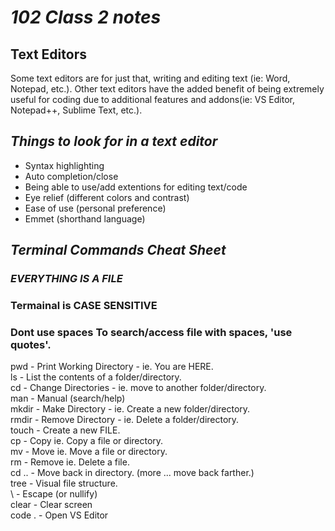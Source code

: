 # ***102 Class 2 notes***

## Text Editors
Some text editors are for just that, writing and editing text (ie: Word, Notepad, etc.). Other text editors have the added benefit of being extremely useful for coding due to additional features and addons(ie: VS Editor, Notepad++, Sublime Text, etc.).

## ***Things to look for in a text editor***

- Syntax highlighting  
- Auto completion/close  
- Being able to use/add extentions for editing text/code  
- Eye relief (different colors and contrast)  
- Ease of use (personal preference)
- Emmet (shorthand language)  


## ***Terminal Commands Cheat Sheet***
### ***EVERYTHING IS A FILE***
### **Termainal is CASE SENSITIVE**
### **Dont use spaces** To search/access file with spaces, 'use quotes'.

pwd 	- Print Working Directory - ie. You are HERE.  
ls 		- List the contents of a folder/directory.  
cd 		- Change Directories - ie. move to another folder/directory.  
man 	- Manual (search/help)  
mkdir 	- Make Directory - ie. Create a new folder/directory.  
rmdir	- Remove Directory - ie. Delete a folder/directory.  
touch 	- Create a new FILE.  
cp 		- Copy ie. Copy a file or directory.  
mv 		- Move ie. Move a file or directory.  
rm 		- Remove ie. Delete a file.  
cd .. 	- Move back in directory. (more ... move back farther.)  
tree  	- Visual file structure.  
\ 		- Escape (or nullify)  
clear 	- Clear screen  
code .  - Open VS Editor  
